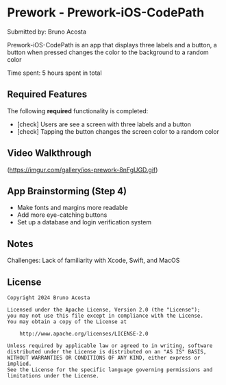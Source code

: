 # Prework - Prework-iOS-CodePath
Submitted by: Bruno Acosta

Prework-iOS-CodePath is an app that displays three labels and a button, a button when pressed changes the color to the background to a random color



Time spent: 5 hours spent in total

## Required Features

The following **required** functionality is completed:

- [check] Users are see a screen with three labels and a button
- [check] Tapping the button changes the screen color to a random color
 
## Video Walkthrough

(https://imgur.com/gallery/ios-prework-8nFgUGD.gif)

## App Brainstorming (Step 4)

- Make fonts and margins more readable
- Add more eye-catching buttons
- Set up a database and login verification system

## Notes

Challenges: Lack of familiarity with Xcode, Swift, and MacOS

## License

    Copyright 2024 Bruno Acosta

    Licensed under the Apache License, Version 2.0 (the "License");
    you may not use this file except in compliance with the License.
    You may obtain a copy of the License at

        http://www.apache.org/licenses/LICENSE-2.0

    Unless required by applicable law or agreed to in writing, software
    distributed under the License is distributed on an "AS IS" BASIS,
    WITHOUT WARRANTIES OR CONDITIONS OF ANY KIND, either express or implied.
    See the License for the specific language governing permissions and
    limitations under the License.
